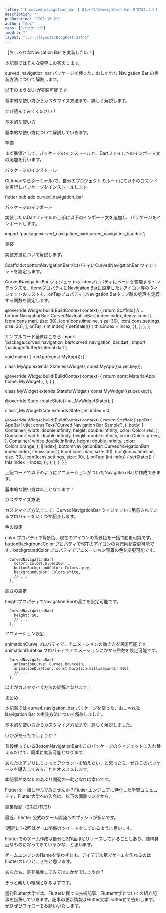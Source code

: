 ```yaml
---
title: "【 curved_navigation_bar 】おしゃれなNavigation Bar を実装しよう！【 Flutter 】"
description: ""
pubDatetime: "2022-10-21"
author: "Aoi"
tags: ["パッケージ"]
imgUrl: ""
layout: "../../layouts/BlogPost.astro"
---
```



【おしゃれなNavigation Bar を実装したい！】



本記事ではそんな要望にお答えします。



curved_navigation_bar パッケージを使った、おしゃれな Navigation Bar の実装方法について解説します。



以下のようなUI が実装可能です。







基本的な使い方からカスタマイズ方法まで、詳しく解説します。



ぜひ読んでみてください！



基本的な使い方



基本的な使い方について解説していきます。



準備



まず準備として、パッケージのインストールと、Dartファイルへのインポート文の追加を行います。



パッケージのインストール



CLI(macならターミナル)で、自分のプロジェクトのルートにて以下のコマンドを実行しパッケージをインストールします。



flutter pub add curved_navigation_bar



パッケージのインポート



実装したいDartファイルの上部に以下のインポート文を追加し、パッケージをインポートします。



import 'package:curved_navigation_bar/curved_navigation_bar.dart';



実装



実装方法について解説します。



ScaffoldのbottomNavigationBarプロパティにCurvedNavigationBar ウィジェットを設定します。



CurvedNavigationBar ウィジェットのindexプロパティにページを管理するインデックスを、itemsプロパティにNavigation Barに設定したいアイコン等のウィジェットのリストを、onTapプロパティにNavigation Barタップ時の処理を定義する関数を設定します。



  @override
  Widget build(BuildContext context) {
    return Scaffold(
      // ...
      bottomNavigationBar: CurvedNavigationBar(
        index: index,
        items: const <Widget>[
          Icon(Icons.man, size: 30),
          Icon(Icons.timeline, size: 30),
          Icon(Icons.settings, size: 30),
        ],
        onTap: (int index) {
          setState(() {
            this.index = index;
          });
        },
      ),
    );



サンプルコード全体はこちら
import 'package:curved_navigation_bar/curved_navigation_bar.dart';
import 'package:flutter/material.dart';

void main() {
  runApp(const MyApp());
}

class MyApp extends StatelessWidget {
  const MyApp({super.key});

  @override
  Widget build(BuildContext context) {
    return const MaterialApp(
      home: MyWidget(),
    );
  }
}

class MyWidget extends StatefulWidget {
  const MyWidget({super.key});

  @override
  State<MyWidget> createState() => _MyWidgetState();
}

class _MyWidgetState extends State<MyWidget> {
  int index = 0;

  @override
  Widget build(BuildContext context) {
    return Scaffold(
      appBar: AppBar(
        title: const Text('Curved Navigation Bar Sample'),
      ),
      body: <Widget>[
        Container(
          width: double.infinity,
          height: double.infinity,
          color: Colors.red,
        ),
        Container(
          width: double.infinity,
          height: double.infinity,
          color: Colors.green,
        ),
        Container(
          width: double.infinity,
          height: double.infinity,
          color: Colors.orange,
        ),
      ][index],
      bottomNavigationBar: CurvedNavigationBar(
        index: index,
        items: const <Widget>[
          Icon(Icons.man, size: 30),
          Icon(Icons.timeline, size: 30),
          Icon(Icons.settings, size: 30),
        ],
        onTap: (int index) {
          setState(() {
            this.index = index;
          });
        },
      ),
    );
  }
}





上記コードで以下のようにアニメーションがついたNavigation Barが作成できます。







基本的な使い方は以上となります！



カスタマイズ方法



カスタマイズ方法として、CurvedNavigationBar ウィジェットに用意されているプロパティをいくつか紹介します。



色の設定



color プロパティで背景色、現在のアイコンの背景色を一括で変更可能です。buttonBackgroundColor プロパティで現在のアイコンの背景色を変更可能です。backgroundColor プロパティでアニメーション背景の色を変更可能です。



      CurvedNavigationBar(
        color: Colors.blue[200]!,
        buttonBackgroundColor: Colors.grey,
        backgroundColor: Colors.white,
        // ...
      ),







高さの設定



heightプロパティでNavigation Barの高さを設定可能です。



      CurvedNavigationBar(
        height: 50,
        // ...
      ),



アニメーション設定



animationCurve プロパティで、アニメーションの動き方を設定可能です。animationDuration プロパティでアニメーションにかかる秒数を設定可能です。



      CurvedNavigationBar(
        animationCurve: Curves.bounceIn,
        animationDuration: const Duration(milliseconds: 900),
        // ...
      ),



以上がカスタマイズ方法の詳解となります！



まとめ



本記事では curved_navigation_bar パッケージを使った、おしゃれな Navigation Bar の実装方法について解説しました。



基本的な使い方からカスタマイズ方法まで、詳しく解説しました。



いかがだったでしょうか？



普段使っているBottomNavigationBarをこのパッケージのウィジェットに入れ替えるだけで、簡単に実装可能となります。



あなたのアプリにちょっとアクセントを加えたい、と思ったら、ぜひこのパッケージを導入してみることをオススメします。



本記事があなたのあぷり開発の一助となれば幸いです。




Flutterを一緒に学んでみませんか？Flutter エンジニアに特化した学習コミュニティ、Flutter大学への入会は、以下の画像リンクから。










編集後記（2022/10/21）




最近、Flutter 公式のゲーム開発へのプッシュが多いです。



1週間に1~2回はゲーム関係のツイートをしているように思います。



Flutterでのゲーム作成は自分も2作品ほどリリースしていることもあり、結構身近なものになってきているかな、と思います。



ゲームエンジンのFlameを使わずとも、アイデア次第でゲームを作れるのはFlutterのいいところだと思います。



あなたも、是非挑戦してみてはいかがでしょうか？



きっと楽しい経験となるはずです。





週刊Flutter大学では、Flutterに関する技術記事、Flutter大学についての紹介記事を投稿していきます。記事の更新情報はFlutter大学Twitterにて告知します。ぜひぜひフォローをお願いいたします。

